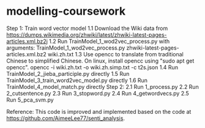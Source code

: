 # modelling-coursework

Step 1: Train word vector model
		1.1 Download the Wiki data from https://dumps.wikimedia.org/zhwiki/latest/zhwiki-latest-pages-articles.xml.bz2j
		1.2 Run TrainModel_1_wod2vec_process.py with arguments:
				TrainModel_1_wod2vec_process.py zhwiki-latest-pages-articles.xml.bz2 wiki.zh.txt
		1.3 Use opencc to translate from traditional Chinese to simplified Chinese. On linux, install opencc using "sudo apt get opencc".
				opencc -i wiki.zh.txt -o wiki.zh.simp.txt -c t2s.json
		1.4 Run TrainModel_2_jieba_participle.py directly
		1.5 Run TrainModel_3_train_word2vec_model.py directly
		1.6 Run TrainModel_4_model_match.py directly
Step 2:
		2.1 Run 1_process.py
		2.2 Run 2_cutsentence.py
		2.3 Run 3_stopword.py
		2.4 Run 4_getwordvecs.py
		2.5 Run 5_pca_svm.py

Reference:
		This code is improved and implemented based on the code at https://github.com/AimeeLee77/senti_analysis.
